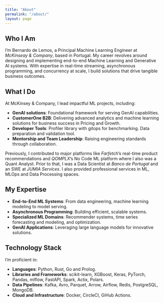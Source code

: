 ```yaml
---
title: "About"
permalink: "/about/"
layout: page
---
```


## Who I Am
I’m Bernardo de Lemos, a Principal Machine Learning Engineer at _McKinseay & Company_, based in Portugal. My career revolves around designing and implementing end-to-end Machine Learning and Generative AI systems. With expertise in real-time streaming, asynchronous programming, and concurrency at scale, I build solutions that drive tangible business outcomes.

## What I Do
At McKinsey & Company, I lead impactful ML projects, including:
- **GenAI solutions**: Foundational framework for serving GenAI capabilities.
- **CustomerOne B2B**: Delivering advanced analytics and machine learning solutions for business success in Pricing and Growth.
- **Developer Tools**: Profiler library with gitops for benchmarking. Data preparation and validation tool.
- **Mentorship and Team Leadership**: Raising engineering standards through collaboration.

Previously, I contributed to major platforms like _Farfetch_’s real-time product recommendations and _QOMPLX_’s No Code ML platform where I also was a Quant Analyst. Prior to that, I was a Data Scientist at _Banco de Portugal_ and an SWE at _JUMIA Services_. I also provided professional services in ML, MLOps and Data Processing spaces.

## My Expertise
- **End-to-End ML Systems**: From data engineering, machine learning modeling to model serving.
- **Asynchronous Programming**: Building efficient, scalable systems.
- **Specialized ML Domains**: Recommender systems, time series forecasting and modeling, and optimization.
- **GenAI Applications**: Leveraging large language models for innovative solutions.

## Technology Stack
I’m proficient in:
- **Languages**: Python, Rust, Go and Prolog.
- **Libraries and Frameworks**: scikit-learn, XGBoost, Keras, PyTorch, Pandas, mlflow, FastAPI, Spark, Actix, Polars.
- **Data Pipelines**: Kafka, Avro, Parquet, Arrow, Airflow, Redis, PostgreSQL, MongoDB.
- **Cloud and Infrastructure**: Docker, CircleCI, GiHub Actions.